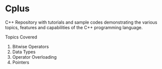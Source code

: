# Cplus

C++ Repository with tutorials and sample codes demonstrating the various topics, features and capabilities of the C++ programming language.

Topics Covered
1. Bitwise Operators
2. Data Types
3. Operator Overloading
4. Pointers
